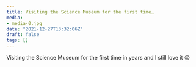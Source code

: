 ```yaml
---
title: Visiting the Science Museum for the first time…
media:
- media-0.jpg
date: "2021-12-27T13:32:06Z"
draft: false
tags: []
---
```

Visiting the Science Museum for the first time in years and I still love it 😍
